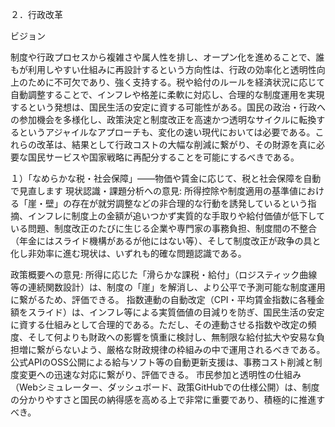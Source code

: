 ２．行政改革

ビジョン

制度や行政プロセスから複雑さや属人性を排し、オープン化を進めることで、誰もが利用しやすい仕組みに再設計するという方向性は、行政の効率化と透明性向上のために不可欠であり、強く支持する。税や給付のルールを経済状況に応じて自動調整することで、インフレや格差に柔軟に対応し、合理的な制度運用を実現するという発想は、国民生活の安定に資する可能性がある。国民の政治・行政への参加機会を多様化し、政策決定と制度改正を高速かつ透明なサイクルに転換するというアジャイルなアプローチも、変化の速い現代においては必要である。これらの改革は、結果として行政コストの大幅な削減に繋がり、その財源を真に必要な国民サービスや国家戦略に再配分することを可能にするべきである。

１）「なめらかな税・社会保障」——物価や賃金に応じて、税と社会保障を自動で見直します
現状認識・課題分析への意見: 所得控除や制度適用の基準値における「崖・壁」の存在が就労調整などの非合理的な行動を誘発しているという指摘、インフレに制度上の金額が追いつかず実質的な手取りや給付価値が低下している問題、制度改正のたびに生じる企業や専門家の事務負担、制度間の不整合（年金にはスライド機構があるが他にはない等）、そして制度改正が政争の具と化し非効率に進む現状は、いずれも的確な問題認識である。

政策概要への意見:
所得に応じた「滑らかな課税・給付」（ロジスティック曲線等の連続関数設計）は、制度の「崖」を解消し、より公平で予測可能な制度運用に繋がるため、評価できる。
指数連動の自動改定（CPI・平均賃金指数に各種金額をスライド）は、インフレ等による実質価値の目減りを防ぎ、国民生活の安定に資する仕組みとして合理的である。ただし、その連動させる指数や改定の頻度、そして何よりも財政への影響を慎重に検討し、無制限な給付拡大や安易な負担増に繋がらないよう、厳格な財政規律の枠組みの中で運用されるべきである。
公式APIのOSS公開による給与ソフト等の自動更新支援は、事務コスト削減と制度変更への迅速な対応に繋がり、評価できる。
市民参加と透明性の仕組み（Webシミュレーター、ダッシュボード、政策GitHubでの仕様公開）は、制度の分かりやすさと国民の納得感を高める上で非常に重要であり、積極的に推進すべき。